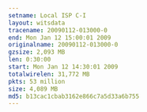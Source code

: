 ```yaml
---
setname: Local ISP C-I
layout: witsdata
tracename: 20090112-013000-0
end: Mon Jan 12 15:00:01 2009
originalname: 20090112-013000-0
gzsize: 2,093 MB
len: 0:30:00
start: Mon Jan 12 14:30:01 2009
totalwirelen: 31,772 MB
pkts: 53 million
size: 4,089 MB
md5: b13cac1cbab3162e866c7a5d33a6b755
---
```

